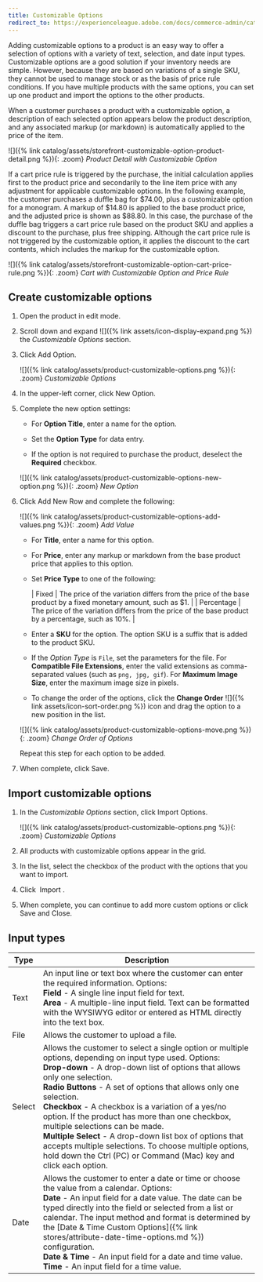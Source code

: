 ```yaml
---
title: Customizable Options
redirect_to: https://experienceleague.adobe.com/docs/commerce-admin/catalog/products/settings/settings-advanced-custom-options.html
---
```


Adding customizable options to a product is an easy way to offer a selection of options with a variety of text, selection, and date input types. Customizable options are a good solution if your inventory needs are simple. However, because they are based on variations of a single SKU, they cannot be used to manage stock or as the basis of price rule conditions. If you have multiple products with the same options, you can set up one product and import the options to the other products.

When a customer purchases a product with a customizable option, a description of each selected option appears below the product description, and any associated markup (or markdown) is automatically applied to the price of the item.

![]({% link catalog/assets/storefront-customizable-option-product-detail.png %}){: .zoom}
_Product Detail with Customizable Option_

If a cart price rule is triggered by the purchase, the initial calculation applies first to the product price and secondarily to the line item price with any adjustment for applicable customizable options. In the following example, the customer purchases a duffle bag for $74.00, plus a customizable option for a monogram. A markup of $14.80 is applied to the base product price, and the adjusted price is shown as $88.80. In this case, the purchase of the duffle bag triggers a cart price rule based on the product SKU and applies a discount to the purchase, plus free shipping. Although the cart price rule is not triggered by the customizable option, it applies the discount to the cart contents, which includes the markup for the customizable option.

![]({% link catalog/assets/storefront-customizable-option-cart-price-rule.png %}){: .zoom}
_Cart with Customizable Option and Price Rule_

## Create customizable options

1. Open the product in edit mode.

1. Scroll down and expand ![]({% link assets/icon-display-expand.png %}) the _Customizable Options_ section.

1. Click <span class="btn">Add Option</span>.

   ![]({% link catalog/assets/product-customizable-options.png %}){: .zoom}
   _Customizable Options_

1. In the upper-left corner, click <span class="btn">New Option</span>.

1. Complete the new option settings:

   - For **Option Title**, enter a name for the option.

   - Set the **Option Type** for data entry.

   - If the option is not required to purchase the product, deselect the **Required** checkbox.

   ![]({% link catalog/assets/product-customizable-options-new-option.png %}){: .zoom}
   _New Option_

1. Click <span class="btn">Add New Row</span> and complete the following:

   ![]({% link catalog/assets/product-customizable-options-add-values.png %}){: .zoom}
   _Add Value_

   - For **Title**, enter a name for this option.

   - For **Price**, enter any markup or markdown from the base product price that applies to this option.

   - Set **Price Type** to one of the following:

      | Fixed | The price of the variation differs from the price of the base product by a fixed monetary amount, such as $1. |
      | Percentage | The price of the variation differs from the price of the base product by a percentage, such as 10%. |

   - Enter a **SKU** for the option. The option SKU is a suffix that is added to the product SKU.

   - If the _Option Type_ is `File`, set the parameters for the file. For **Compatible File Extensions**, enter the valid extensions as comma-separated values (such as `png, jpg, gif`). For **Maximum Image Size**, enter the maximum image size in pixels.

   - To change the order of the options, click the **Change Order** ![]({% link assets/icon-sort-order.png %}) icon and drag the option to a new position in the list.

   ![]({% link catalog/assets/product-customizable-options-move.png %}){: .zoom}
   _Change Order of Options_

    Repeat this step for each option to be added.

1. When complete, click <span class="btn">Save</span>.

## Import customizable options

1. In the _Customizable Options_ section, click <span class="btn">Import Options</span>.

   ![]({% link catalog/assets/product-customizable-options.png %}){: .zoom}
   _Customizable Options_

1. All products with customizable options appear in the grid.

1. In the list, select the checkbox of the product with the options that you want to import.

1. Click <span class="btn"> Import </span>.

1. When complete, you can continue to add more custom options or click <span class="btn">Save and Close</span>.

## Input types

|Type|Description|
|--- |--- |
|Text|An input line or text box where the customer can enter the required information. Options:<br />**Field** - A  single line input field for text.<br />**Area** - A multiple-line input field. Text can be formatted with the WYSIWYG editor or entered as HTML directly into the text box.|
|File|Allows the customer to upload a file.|
|Select|Allows the customer to select a single option or multiple options, depending on input type used. Options:<br />**Drop-down** - A drop-down list of options that allows only one selection.<br />**Radio Buttons** - A set of options that allows only one selection.<br />**Checkbox** - A checkbox is a variation of a yes/no option. If the product has more than one checkbox, multiple selections can be made.<br />**Multiple Select** - A drop-down list box of options that accepts multiple selections. To choose multiple options, hold down the Ctrl (PC) or Command (Mac) key and click each option.|
|Date|Allows the customer to enter a date or time or choose the value from a calendar. Options: <br />**Date** - An input field for a date value. The date can be typed directly into the field or selected from a list or calendar. The input method and format is determined by the [Date & Time Custom Options]({% link stores/attribute-date-time-options.md %}) configuration.<br />**Date & Time** - An input field for a date and time value.<br />**Time** - An input field for a time value.|
